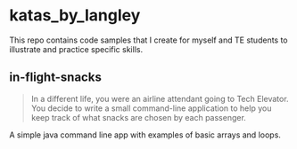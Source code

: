 # katas_by_langley
This repo contains code samples that I create for myself and TE students to illustrate and practice specific skills.

## in-flight-snacks
> In a different life, you were an airline attendant going to Tech Elevator.  You decide to write a small command-line application to help you keep track of what snacks are chosen by each passenger.

A simple java command line app with examples of basic arrays and loops. 